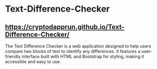 # Text-Difference-Checker
## https://cryptodapprun.github.io/Text-Difference-Checker/

The Text Difference Checker is a web application designed to help users compare two blocks of text to identify any differences. It features a user-friendly interface built with HTML and Bootstrap for styling, making it accessible and easy to use.

